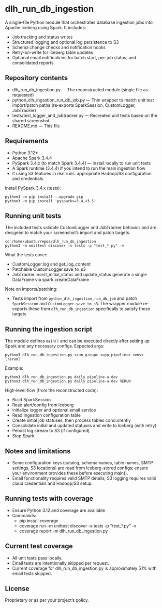 # dlh_run_db_ingestion

A single-file Python module that orchestrates database ingestion jobs into Apache Iceberg using Spark. It includes:
- Job tracking and status writes
- Structured logging and optional log persistence to S3
- Schema change checks and notification hooks
- Retry-on-write for Iceberg table updates
- Optional email notifications for batch start, per-job status, and consolidated reports

## Repository contents

- dlh_run_db_ingestion.py — The reconstructed module (single file as requested)
- python_dlh_ingestion_run_db_job.py — Thin wrapper to match unit test import/patch paths (re-exports SparkSession, CustomLogger, JobTracker)
- tests/test_logger_and_jobtracker.py — Recreated unit tests based on the shared screenshot
- README.md — This file

## Requirements

- Python 3.12+
- Apache Spark 3.4.4
- PySpark 3.4.x (to match Spark 3.4.4) — install locally to run unit tests
- A Spark runtime (3.4.4) if you intend to run the main ingestion flow
- If using S3 features in real runs: appropriate Hadoop/S3 configuration and credentials

Install PySpark 3.4.x (tests):
```
python3 -m pip install --upgrade pip
python3 -m pip install 'pyspark>=3.4,<3.5'
```

## Running unit tests

The included tests validate CustomLogger and JobTracker behavior and are designed to match your screenshot’s import and patch targets.

```
cd /home/ubuntu/repos/dlh_run_db_ingestion
python3 -m unittest discover -s tests -p "test_*.py" -v
```

What the tests cover:
- CustomLogger.log and get_log_content
- Patchable CustomLogger.save_to_s3
- JobTracker.insert_initial_status and update_status generate a single DataFrame via spark.createDataFrame

Note on imports/patching:
- Tests import from `python_dlh_ingestion_run_db_job` and patch `SparkSession` and `CustomLogger.save_to_s3`. The wrapper module re-exports these from `dlh_run_db_ingestion` specifically to satisfy those targets.

## Running the ingestion script

The module defines `main()` and can be executed directly after setting up Spark and any necessary configs. Expected args:

```
python3 dlh_run_db_ingestion.py <run_group> <app_pipeline> <env> [rerun]
```

Example:
```
python3 dlh_run_db_ingestion.py daily pipeline-a dev
python3 dlh_run_db_ingestion.py daily pipeline-a dev RERUN
```

High-level flow (from the reconstructed code):
- Build SparkSession
- Read alert/config from Iceberg
- Initialize logger and optional email service
- Read ingestion configuration table
- Create initial job statuses, then process tables concurrently
- Consolidate initial and updated statuses and write to Iceberg (with retry)
- Persist log stream to S3 (if configured)
- Stop Spark

## Notes and limitations

- Some configuration keys (catalog, schema names, table names, SMTP settings, S3 locations) are read from Iceberg-stored configs; ensure your environment provides these before executing main().
- Email functionality requires valid SMTP details; S3 logging requires valid cloud credentials and Hadoop/S3 setup.

## Running tests with coverage

- Ensure Python 3.12 and coverage are available
- Commands:
  - pip install coverage
  - coverage run -m unittest discover -s tests -p "test_*.py" -v
  - coverage report -m dlh_run_db_ingestion.py

## Current test coverage

- All unit tests pass locally.
- Email tests are intentionally skipped per request.
- Current coverage for dlh_run_db_ingestion.py is approximately 51% with email tests skipped.

## License

Proprietary or as per your project’s policy. 
